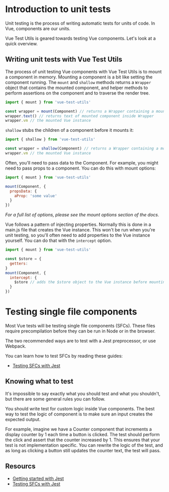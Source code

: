 # Introduction to unit tests

Unit testing is the process of writing automatic tests for units of code. In Vue, components are our units. 

Vue Test Utils is geared towards testing Vue components. Let's look at a quick overview.

## Writing unit tests with Vue Test Utils

The process of unit testing Vue components with Vue Test Utils is to mount a component in memory. Mounting a component is a bit like setting the component running. The `mount` and `shallow` methods returns a `Wrapper` object that contains the mounted component, and helper methods to perform assertions on the component and to traverse the render tree.

```js
import { mount } from 'vue-test-utils'

const wrapper = mount(Component) // returns a Wrapper containing a mounted Component instance
wrapper.text() // returns text of mounted component inside Wrapper
wrapper.vm // the mounted Vue instance
```

`shallow` stubs the children of a component before it mounts it:

```js
import { shallow } from 'vue-test-utils'

const wrapper = shallow(Component) // returns a Wrapper containing a mounted Component instance
wrapper.vm // the mounted Vue instance
```

Often, you'll need to pass data to the Component. For example, you might need to pass props to a component. You can do this with mount options:

```js
import { mount } from 'vue-test-utils'

mount(Component, {
  propsData: {
    aProp: 'some value'
  }
})
```

*For a full list of options, please see the mount options section of the docs.*

Vue follows a pattern of injecting properties. Normally this is done in a main.js file that creates the Vue instance. This won't be run when you're unit testing, so you'll often need to add properties to the Vue instance yourself. You can do that with the `intercept` option.

```js
import { mount } from 'vue-test-utils'

const $store = {
  getters:
}
mount(Component, {
  intercept: {
    $store // adds the $store object to the Vue instance before mounting component
  }
})
```

# Testing single file components

Most Vue tests will be testing single file components (SFCs). These files require precompilation before they can be run in Node or in the browser.

The two recommended ways are to test with a Jest preprocessor, or use Webpack.

You can learn how to test SFCs by reading these guides:

- [Testing SFCs with Jest]()

## Knowing what to test

It's impossible to say exactly what you should test and what you shouldn't, but there are some general rules you can follow.

You should write test for custom logic inside Vue components. The best way to test the logic of component is to make sure an input creates the expected output. 

For example, imagine we have a Counter component that increments a display counter by 1 each time a button is clicked. The test should perform the click and assert that the counter increased by 1. This ensures that your test is not implementation specific. You can rewrite the logic of the test, and as long as clicking a button still updates the counter text, the test will pass.

## Resourcs

- [Getting started with Jest]()
- [Testing SFCs with Jest]()


